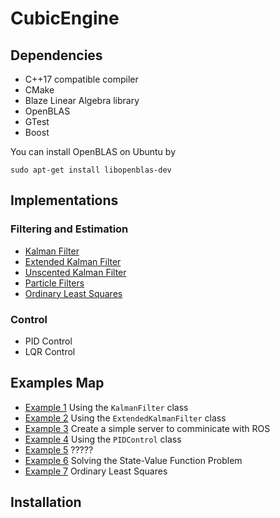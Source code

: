 # CubicEngine

## Dependencies

- C++17 compatible compiler
- CMake
- Blaze Linear Algebra library
- OpenBLAS
- GTest
- Boost

You can install OpenBLAS on Ubuntu by

```
sudo apt-get install libopenblas-dev
``` 

## Implementations

### Filtering and Estimation

- <a href="#">Kalman Filter</a>
- <a href="#">Extended Kalman Filter</a>
- <a href="#">Unscented Kalman Filter</a>
- <a href="#">Particle Filters</a>
- <a href="#">Ordinary Least Squares</a>

### Control

- PID Control
- LQR Control

## Examples Map

- <a href="#">Example 1</a> Using the ```KalmanFilter``` class
- <a href="#">Example 2</a> Using the ```ExtendedKalmanFilter``` class
- <a href="#">Example 3</a> Create a simple server to comminicate with ROS
- <a href="#">Example 4</a> Using the ```PIDControl``` class
- <a href="#">Example 5</a> ?????
- <a href="#">Example 6</a> Solving the State-Value Function Problem
- <a href="#">Example 7</a> Ordinary Least Squares

## Installation




